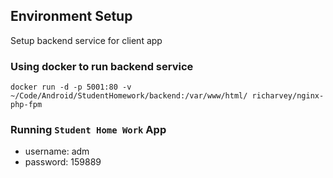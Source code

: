 ## Environment Setup

Setup backend service for client app

### Using docker to run backend service

`
docker run -d -p 5001:80 -v ~/Code/Android/StudentHomework/backend:/var/www/html/ richarvey/nginx-php-fpm
`

### Running `Student Home Work` App

- username: adm 
- password: 159889